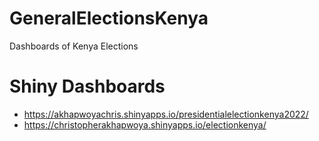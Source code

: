 # GeneralElectionsKenya
Dashboards of Kenya Elections

# Shiny Dashboards

+ https://akhapwoyachris.shinyapps.io/presidentialelectionkenya2022/
+ https://christopherakhapwoya.shinyapps.io/electionkenya/
